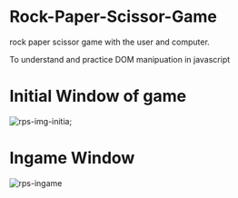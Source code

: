 # Rock-Paper-Scissor-Game
rock paper scissor game with the user and computer.

To understand and practice DOM manipuation in javascript

# Initial Window of game
![rps-img-initia;](https://github.com/rupesh989/Rock-Paper-Scissor-Game/assets/155056700/ab2b2dc5-59e3-4fa2-8676-ea4e8bbdad2f)

# Ingame Window 
![rps-ingame](https://github.com/rupesh989/Rock-Paper-Scissor-Game/assets/155056700/c94e6cab-8b04-4400-8dc9-42b1bf1d829e)
